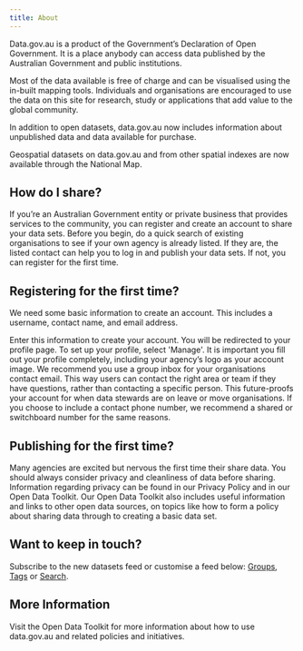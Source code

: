 ```yaml
---
title: About
---
```


Data.gov.au is a product of the Government’s Declaration of Open Government. It is a place anybody can access data published by the Australian Government and public institutions.

Most of the data available is free of charge and can be visualised using the in-built mapping tools.
Individuals and organisations are encouraged to use the data on this site for research, study or applications that add value to the global community.

In addition to open datasets, data.gov.au now includes information about unpublished data and data available for purchase.

Geospatial datasets on data.gov.au and from other spatial indexes are now available through the National Map.

## How do I share?

If you’re an Australian Government entity or private business that provides services to the community, you can register and create an account to share your data sets.
Before you begin, do a quick search of existing organisations to see if your own agency is already listed. If they are, the listed contact can help you to log in and publish your data sets. If not, you can register for the first time.

## Registering for the first time?

We need some basic information to create an account. This includes a username, contact name, and email address.

Enter this information to create your account.
You will be redirected to your profile page. To set up your profile, select 'Manage'.
It is important you fill out your profile completely, including your agency’s logo as your account image. We recommend you use a group inbox for your organisations contact email. This way users can contact the right area or team if they have questions, rather than contacting a specific person. This future-proofs your account for when data stewards are on leave or move organisations. If you choose to include a contact phone number, we recommend a shared or switchboard number for the same reasons.

## Publishing for the first time?

Many agencies are excited but nervous the first time their share data. You should always consider privacy and cleanliness of data before sharing. Information regarding privacy can be found in our Privacy Policy and in our Open Data Toolkit. Our Open Data Toolkit also includes useful information and links to other open data sources, on topics like how to form a policy about sharing data through to creating a basic data set.

## Want to keep in touch?

Subscribe to the new datasets feed or customise a feed below:
[Groups](https://data.gov.au/feeds/group/),
[Tags](https://data.gov.au/feeds/tag/) or
[Search](https://data.gov.au/feeds/custom.atom?q=).

## More Information

Visit the Open Data Toolkit for more information about how to use data.gov.au and related policies and initiatives.
